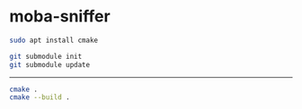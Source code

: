 # moba-sniffer

```sh
sudo apt install cmake
```


```sh
git submodule init
git submodule update
```

---

```sh
cmake .
cmake --build .
```
